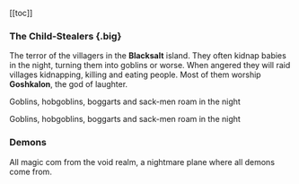 [[toc]]

### The Child-Stealers {.big}
The terror of the villagers in the **Blacksalt** island. They often kidnap babies in the night, turning them into goblins or worse. When angered they will raid villages kidnapping, killing and eating people. Most of them worship **Goshkalon**, the god of laughter.

Goblins, hobgoblins, boggarts and sack-men roam in the night

<monster id="gremlin">

<monster id="sack_man">

Goblins, hobgoblins, boggarts and sack-men roam in the night

<pagebreak class="page">

### Demons
All magic com from the void realm, a nightmare plane where all demons come from.
